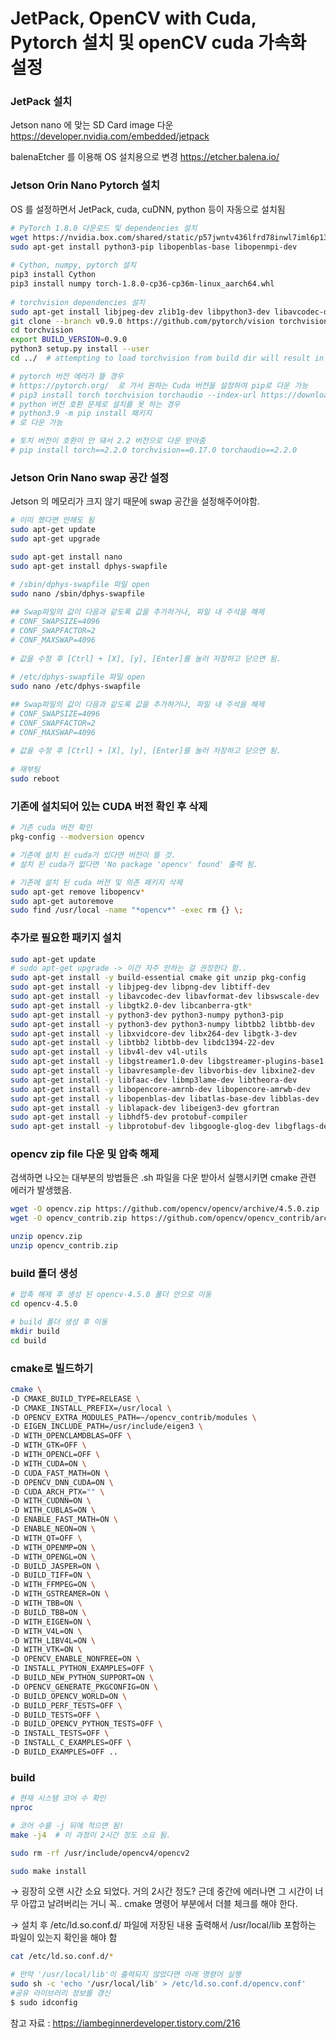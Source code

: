 # JetPack, OpenCV with Cuda, Pytorch 설치 및 openCV cuda 가속화 설정

### JetPack 설치
Jetson nano 에 맞는 SD Card image 다운
https://developer.nvidia.com/embedded/jetpack

balenaEtcher 를 이용해 OS 설치용으로 변경
https://etcher.balena.io/

### Jetson Orin Nano Pytorch 설치
OS 를 설정하면서 JetPack, cuda, cuDNN, python 등이 자동으로 설치됨
```bash
# PyTorch 1.8.0 다운로드 및 dependencies 설치
wget https://nvidia.box.com/shared/static/p57jwntv436lfrd78inwl7iml6p13fzh.whl -O torch-1.8.0-cp36-cp36m-linux_aarch64.whl
sudo apt-get install python3-pip libopenblas-base libopenmpi-dev 
 
# Cython, numpy, pytorch 설치
pip3 install Cython
pip3 install numpy torch-1.8.0-cp36-cp36m-linux_aarch64.whl
 
# torchvision dependencies 설치
sudo apt-get install libjpeg-dev zlib1g-dev libpython3-dev libavcodec-dev libavformat-dev libswscale-dev
git clone --branch v0.9.0 https://github.com/pytorch/vision torchvision
cd torchvision
export BUILD_VERSION=0.9.0
python3 setup.py install --user
cd ../  # attempting to load torchvision from build dir will result in import error

# pytorch 버전 에러가 뜰 경우
# https://pytorch.org/  로 가서 원하는 Cuda 버전을 설정하여 pip로 다운 가능
# pip3 install torch torchvision torchaudio --index-url https://download.pytorch.org/whl/cu118
# python 버전 호환 문제로 설치를 못 하는 경우
# python3.9 -m pip install 패키지
# 로 다운 가능

# 토치 버전이 호환이 안 돼서 2.2 버전으로 다운 받아줌
# pip install torch==2.2.0 torchvision==0.17.0 torchaudio==2.2.0
```

### Jetson Orin Nano swap 공간 설정
Jetson 의 메모리가 크지 않기 때문에 swap 공간을 설정해주어야함.
```bash
# 이미 했다면 안해도 됨
sudo apt-get update
sudo apt-get upgrade

sudo apt-get install nano
sudo apt-get install dphys-swapfile
 
# /sbin/dphys-swapfile 파일 open
sudo nano /sbin/dphys-swapfile

## Swap파일의 값이 다음과 같도록 값을 추가하거나, 파일 내 주석을 해제
# CONF_SWAPSIZE=4096
# CONF_SWAPFACTOR=2
# CONF_MAXSWAP=4096
 
# 값을 수정 후 [Ctrl] + [X], [y], [Enter]를 눌러 저장하고 닫으면 됨.
 
# /etc/dphys-swapfile 파일 open
sudo nano /etc/dphys-swapfile

## Swap파일의 값이 다음과 같도록 값을 추가하거나, 파일 내 주석을 해제
# CONF_SWAPSIZE=4096
# CONF_SWAPFACTOR=2
# CONF_MAXSWAP=4096
 
# 값을 수정 후 [Ctrl] + [X], [y], [Enter]를 눌러 저장하고 닫으면 됨.
 
# 재부팅
sudo reboot
```

### 기존에 설치되어 있는 CUDA 버전 확인 후 삭제
```bash
# 기존 cuda 버전 확인
pkg-config --modversion opencv

# 기존에 설치 된 cuda가 있다면 버전이 뜰 것.
# 설치 된 cuda가 없다면 'No package 'opencv' found' 출력 됨.

# 기존에 설치 된 cuda 버전 및 의존 패키지 삭제
sudo apt-get remove libopencv*
sudo apt-get autoremove
sudo find /usr/local -name "*opencv*" -exec rm {} \;
```

### 추가로 필요한 패키지 설치
```bash
sudo apt-get update
# sudo apt-get upgrade -> 이건 자주 안하는 걸 권장한다 함..
sudo apt-get install -y build-essential cmake git unzip pkg-config
sudo apt-get install -y libjpeg-dev libpng-dev libtiff-dev
sudo apt-get install -y libavcodec-dev libavformat-dev libswscale-dev
sudo apt-get install -y libgtk2.0-dev libcanberra-gtk*
sudo apt-get install -y python3-dev python3-numpy python3-pip
sudo apt-get install -y python3-dev python3-numpy libtbb2 libtbb-dev
sudo apt-get install -y libxvidcore-dev libx264-dev libgtk-3-dev
sudo apt-get install -y libtbb2 libtbb-dev libdc1394-22-dev
sudo apt-get install -y libv4l-dev v4l-utils
sudo apt-get install -y libgstreamer1.0-dev libgstreamer-plugins-base1.0-dev
sudo apt-get install -y libavresample-dev libvorbis-dev libxine2-dev
sudo apt-get install -y libfaac-dev libmp3lame-dev libtheora-dev
sudo apt-get install -y libopencore-amrnb-dev libopencore-amrwb-dev
sudo apt-get install -y libopenblas-dev libatlas-base-dev libblas-dev
sudo apt-get install -y liblapack-dev libeigen3-dev gfortran
sudo apt-get install -y libhdf5-dev protobuf-compiler
sudo apt-get install -y libprotobuf-dev libgoogle-glog-dev libgflags-dev
```

### opencv zip file 다운 및 압축 해제
검색하면 나오는 대부분의 방법들은 .sh 파일을 다운 받아서 실행시키면 cmake 관련 에러가 발생했음.
```bash
wget -O opencv.zip https://github.com/opencv/opencv/archive/4.5.0.zip
wget -O opencv_contrib.zip https://github.com/opencv/opencv_contrib/archive/4.5.0.zip

unzip opencv.zip
unzip opencv_contrib.zip
```

### build 폴더 생성
```bash
# 압축 해제 후 생성 된 opencv-4.5.0 폴더 안으로 이동
cd opencv-4.5.0

# build 폴더 생성 후 이동
mkdir build
cd build
```

### cmake로 빌드하기
```bash
cmake \
-D CMAKE_BUILD_TYPE=RELEASE \
-D CMAKE_INSTALL_PREFIX=/usr/local \
-D OPENCV_EXTRA_MODULES_PATH=~/opencv_contrib/modules \
-D EIGEN_INCLUDE_PATH=/usr/include/eigen3 \
-D WITH_OPENCLAMDBLAS=OFF \
-D WITH_GTK=OFF \
-D WITH_OPENCL=OFF \
-D WITH_CUDA=ON \
-D CUDA_FAST_MATH=ON \
-D OPENCV_DNN_CUDA=ON \
-D CUDA_ARCH_PTX="" \
-D WITH_CUDNN=ON \
-D WITH_CUBLAS=ON \
-D ENABLE_FAST_MATH=ON \
-D ENABLE_NEON=ON \
-D WITH_QT=OFF \
-D WITH_OPENMP=ON \
-D WITH_OPENGL=ON \
-D BUILD_JASPER=ON \
-D BUILD_TIFF=ON \
-D WITH_FFMPEG=ON \
-D WITH_GSTREAMER=ON \
-D WITH_TBB=ON \
-D BUILD_TBB=ON \
-D WITH_EIGEN=ON \
-D WITH_V4L=ON \
-D WITH_LIBV4L=ON \
-D WITH_VTK=ON \
-D OPENCV_ENABLE_NONFREE=ON \
-D INSTALL_PYTHON_EXAMPLES=OFF \
-D BUILD_NEW_PYTHON_SUPPORT=ON \
-D OPENCV_GENERATE_PKGCONFIG=ON \
-D BUILD_OPENCV_WORLD=ON \
-D BUILD_PERF_TESTS=OFF \
-D BUILD_TESTS=OFF \
-D BUILD_OPENCV_PYTHON_TESTS=OFF \
-D INSTALL_TESTS=OFF \
-D INSTALL_C_EXAMPLES=OFF \
-D BUILD_EXAMPLES=OFF ..
```

### build
```bash
# 현재 시스템 코어 수 확인
nproc

# 코어 수를 -j 뒤에 적으면 됨!
make -j4  # 이 과정이 2시간 정도 소요 됨. 

sudo rm -rf /usr/include/opencv4/opencv2

sudo make install
```
→ 굉장히 오랜 시간 소요 되었다. 거의 2시간 정도? 근데 중간에 에러나면 그 시간이 너무 아깝고 날려버리는 거니 꼭.. cmake 명령어 부분에서 더블 체크를 해야 한다.

→ 설치 후 /etc/ld.so.conf.d/ 파일에 저장된 내용 출력해서 /usr/local/lib 포함하는 파일이 있는지 확인을 해야 함
```bash
cat /etc/ld.so.conf.d/*

# 만약 '/usr/local/lib'이 출력되지 않았다면 아래 명령어 실행
sudo sh -c 'echo '/usr/local/lib' > /etc/ld.so.conf.d/opencv.conf'
#공유 라이브러리 정보를 갱신
$ sudo idconfig
```

참고 자료 : https://iambeginnerdeveloper.tistory.com/216